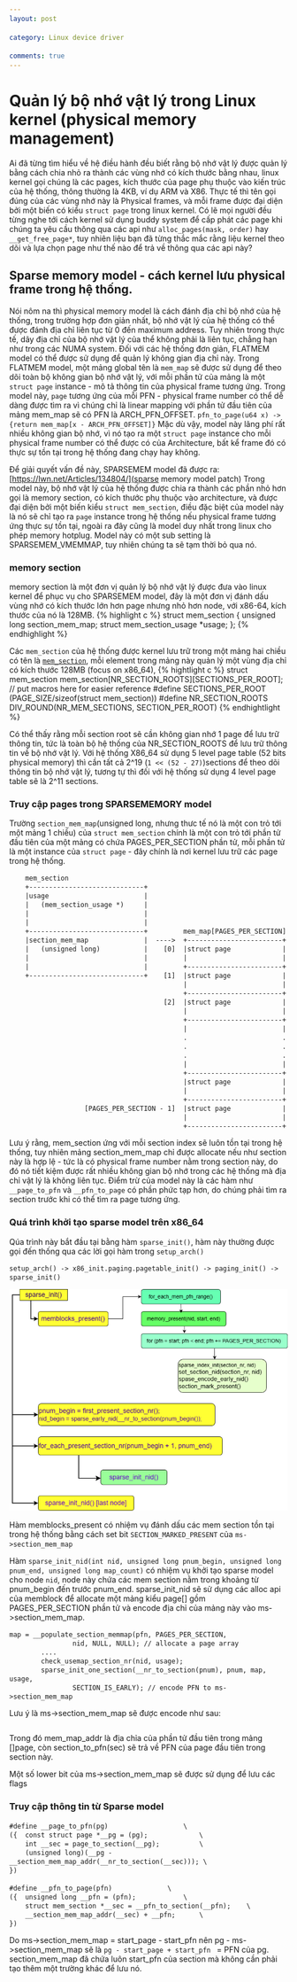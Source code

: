 ```yaml
---
layout: post

category: Linux device driver

comments: true
---
```

# Quản lý bộ nhớ vật lý trong Linux kernel (physical memory management)

Ai đã từng tìm hiểu về hệ điều hành đều biết rằng bộ nhớ vật lý được quản lý bằng cách chia nhỏ ra thành các vùng nhớ có kích thước bằng nhau, linux kernel gọi chúng là các pages, kích thước của page phụ thuộc vào kiến trúc của hệ thống, thông thường là 4KB, ví dụ ARM và X86. Thực tế thì tên gọi đúng của các vùng nhớ này là Physical frames, và mỗi frame được đại diện bởi một biến có kiểu `struct page` trong linux kernel. 
Có lẽ mọi người đều từng nghe tới cách kernel sử dụng buddy system để cấp phát các page khi chúng ta yêu cầu thông qua các api như `alloc_pages(mask, order)` hay `__get_free_page*`, tuy nhiên liệu bạn đã từng thắc mắc rằng liệu kernel theo dõi và lựa chọn page như thế nào để trả về thông qua các api này?
## Sparse memory model - cách kernel lưu physical frame trong hệ thống.
Nói nôm na thì physical memory model là cách đánh địa chỉ bộ nhớ của hệ thống, trong trường hợp đơn giản nhất, bộ nhớ vật lý của hệ thống có thể được đánh địa chỉ liên tục từ 0 đến maximum address. Tuy nhiên trong thực tế, dãy địa chỉ của bộ nhớ vật lý của thể không phải là liên tục, chẳng hạn như trong các NUMA system.
Đối với các hệ thống đơn giản, FLATMEM model có thể được sử dụng để quản lý không gian địa chỉ này. Trong FLATMEM model, một mảng global tên là `mem_map` sẽ được sử dụng để theo dõi toàn bộ không gian bộ nhớ vật lý, với mỗi phần tử của mảng là một `struct page` instance - mô tả thông tin của physical frame tương ứng. Trong model này, `page` tương ứng của mỗi PFN - physical frame number có thể dễ dàng được tìm ra vì chúng chỉ là linear mapping với phần tử đầu tiên của mảng mem_map sẽ có PFN là ARCH_PFN_OFFSET.
`pfn_to_page(u64 x) -> {return mem_map[x - ARCH_PFN_OFFSET]}`
Mặc dù vậy, model này lãng phí rất nhiều không gian bộ nhớ, vì nó tạo ra một `struct page` instance cho mỗi physical frame number có thể được có của Architecture, bất kể frame đó có thực sự tồn tại trong hệ thống đang chạy hay không.

Để giải quyết vấn đề này, SPARSEMEM model đã được ra: [https://lwn.net/Articles/134804/](sparse memory model patch)
Trong model này, bộ nhớ vật lý của hệ thống được chia ra thành các phần nhỏ hơn gọi là memory section, có kích thước phụ thuộc vào architecture, và được đại diện bởi một biến kiểu `struct mem_section`, điều đặc biệt của model này là nó sẽ chỉ tạo ra `page` instance trong hệ thống nếu physical frame tương ứng thực sự tồn tại, ngoài ra đây cũng là model duy nhất trong linux cho phép memory hotplug.
Model này có một sub setting là SPARSEMEM_VMEMMAP, tuy nhiên chúng ta sẽ tạm thời bỏ qua nó.
### memory section 
memory section là một đơn vị quản lý bộ nhớ vật lý được đưa vào linux kernel để phục vụ cho SPARSEMEM model, đây là một đơn vị đánh dấu vùng nhớ có kích thước lớn hơn page nhưng nhỏ hơn node, với x86-64, kích thước của nó là 128MB.
{% highlight c %} 
struct mem_section {
    unsigned long section_mem_map;
    struct mem_section_usage *usage;
};
{% endhighlight %}

Các `mem_section` của hệ thống được kernel lưu trữ trong một mảng hai chiều có tên là [`mem_section`]("https://elixir.bootlin.com/linux/v6.5-rc7/source/mm/sparse.c#L27"), mỗi element trong mảng này quản lý một vùng địa chỉ có kích thước 128MB (focus on x86_64), 
{% hightlight c %}
struct mem_section mem_section[NR_SECTION_ROOTS][SECTIONS_PER_ROOT];
// put macros here for easier reference
#define SECTIONS_PER_ROOT   (PAGE_SIZE/sizeof(struct mem_section))
#define NR_SECTION_ROOTS DIV_ROUND(NR_MEM_SECTIONS, SECTION_PER_ROOT)
{% endhightlight %}

Có thể thấy rằng mỗi section root sẽ cần không gian nhớ 1 page để lưu trữ thông tin, tức là toàn bộ hệ thống của NR_SECTION_ROOTS để lưu trữ thông tin về bộ nhớ vật lý.
Với hệ thống X86_64 sử dụng 5 level page table (52 bits physical memory) thì cần tất cả 2^19 (`1 << (52 - 27)`)sections để theo dõi thông tin bộ nhớ vật lý, tương tự thì đối với hệ thống sử dụng 4 level page table sẽ là 2^11 sections.

### Truy cập pages trong SPARSEMEMORY model
Trường `section_mem_map`(unsigned long, nhưng thưc tế nó là một con trỏ tới một mảng 1 chiều) của `struct mem_section` chính là một con trỏ tới phần tử đầu tiên của một mảng có chứa PAGES_PER_SECTION phần tử, mỗi phần tử là một instance của `struct page` - đây chính là nơi kernel lưu trữ các page trong hệ thống.
```
    mem_section
    +-----------------------------+
    |usage                        |
    |   (mem_section_usage *)     |
    |                             |
    |                             |
    +-----------------------------+         mem_map[PAGES_PER_SECTION]
    |section_mem_map              |  ---->  +------------------------+
    |   (unsigned long)           |    [0]  |struct page             |
    |                             |         |                        |
    |                             |         +------------------------+
    +-----------------------------+    [1]  |struct page             |
                                            |                        |
                                            +------------------------+
                                       [2]  |struct page             |
                                            |                        |
                                            +------------------------+
                                            |                        |
                                            .                        .
                                            .                        .
                                            .                        .
                                            |                        |
                                            +------------------------+
                                            |struct page             |
                                            |                        |
                                            +------------------------+
                   [PAGES_PER_SECTION - 1]  |struct page             |
                                            |                        |
                                            +------------------------+
```
Lưu ý rằng, mem_section ứng với mỗi section index sẽ luôn tồn tại trong hệ thống, tuy nhiên mảng section_mem_map chỉ được allocate nếu như section này là hợp lệ - tức là có physical frame number nằm trong section này, do đó nó tiết kiệm được rất nhiều không gian bộ nhớ trong các hệ thống mà địa chỉ vật lý là không liên tục.
Điểm trừ của model này là các hàm như `__page_to_pfn` và `__pfn_to_page` có phần phức tạp hơn, do chúng phải tìm ra section trước khi có thể tìm ra page tương ứng.

### Quá trình khởi tạo sparse model trên x86_64
Qúa trình này bắt đầu tại bằng hàm `sparse_init()`, hàm này thường được gọi đến thống qua các lời gọi hàm trong `setup_arch()`
```
setup_arch() -> x86_init.paging.pagetable_init() -> paging_init() -> sparse_init()
```
![sparse_init](/images/mm/sparse_model.drawio.png)

Hàm memblocks_present có nhiệm vụ đánh dấu các mem section tồn tại trong hệ thống bằng cách set bit ```SECTION_MARKED_PRESENT``` của ```ms->section_mem_map```

Hàm ```sparse_init_nid(int nid, unsigned long pnum_begin, unsigned long pnum_end, unsigned long map_count)``` có nhiệm vụ khởi tạo sparse model cho node ```nid```, node này chứa các mem section nằm trong khoảng từ pnum_begin đến trước pnum_end. 
sparse_init_nid sẽ sử dụng các alloc api của memblock để allocate một mảng kiểu page[] gồm PAGES_PER_SECTION phần tử và encode địa chỉ của mảng này vào ms->section_mem_map.

```
map = __populate_section_memmap(pfn, PAGES_PER_SECTION,
				nid, NULL, NULL); // allocate a page array
		....
		check_usemap_section_nr(nid, usage);
		sparse_init_one_section(__nr_to_section(pnum), pnum, map, usage,
				SECTION_IS_EARLY); // encode PFN to ms->section_mem_map
```

Lưu ý là ms->section_mem_map sẽ được encode như sau:
```ms->section_mem_map = mem_map_addr - section_to_pfn(sec);
```
Trong đó mem_map_addr là địa chỉa của phần tử đầu tiên trong mảng []page, còn section_to_pfn(sec) sẽ trả về PFN của page đầu tiên trong section này.

Một số lower bit của ms->section_mem_map sẽ được sử dụng để lưu các flags 

### Truy cập thông tin từ Sparse model

```
#define __page_to_pfn(pg)					\
({	const struct page *__pg = (pg);				\
	int __sec = page_to_section(__pg);			\
	(unsigned long)(__pg - __section_mem_map_addr(__nr_to_section(__sec)));	\
})

#define __pfn_to_page(pfn)				\
({	unsigned long __pfn = (pfn);			\
	struct mem_section *__sec = __pfn_to_section(__pfn);	\
	__section_mem_map_addr(__sec) + __pfn;		\
})
```
Do ms->section_mem_map = start_page - start_pfn nên pg - ms->section_mem_map sẽ là ```pg - start_page + start_pfn ``` = PFN của pg. section_mem_map đã chứa luôn start_pfn của section mà không cần phải tạo thêm một trường khác để lưu nó.
